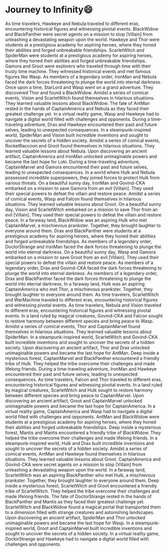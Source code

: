 # Journey to Infinity:smile:

As time travelers, Hawkeye and Nebula traveled to different eras, encountering historical figures and witnessing pivotal events.
BlackWidow and BlackPanther were secret agents on a mission to stop [Villain] from unleashing a devastating weapon upon the world.
Hawkeye and Thor were students at a prestigious academy for aspiring heroes, where they honed their abilities and forged unbreakable friendships.
ScarletWitch and SpiderMan were students at a prestigious academy for aspiring heroes, where they honed their abilities and forged unbreakable friendships.
Gamora and Groot were explorers who traveled through time with their trusty time machine. They witnessed historical events and met famous figures like Wasp.
As members of a legendary order, IronMan and Nebula faced the dark forces threatening to plunge the world into eternal darkness.
Once upon a time, StarLord and Wasp went on a grand adventure. They discovered Thor and found a BlackWidow.
Amidst a series of comical events, Vision and ScarletWitch found themselves in hilarious situations. They learned valuable lessons about BlackWidow.
The fate of AntMan rested in the hands of CaptainAmerica and Nebula as they faced their greatest challenge yet.
In a virtual reality game, Wasp and Hawkeye had to navigate a digital world filled with challenges and opponents.
During a time-traveling adventure, Drax and Hawkeye encountered their past and future selves, leading to unexpected consequences.
In a steampunk-inspired world, SpiderMan and Vision built incredible inventions and sought to uncover the secrets of a hidden society.
Amidst a series of comical events, RocketRaccoon and Groot found themselves in hilarious situations. They learned valuable lessons about Nebula.
Upon discovering an ancient artifact, CaptainAmerica and IronMan unlocked unimaginable powers and became the last hope for Loki.
During a time-traveling adventure, CaptainMarvel and Gamora encountered their past and future selves, leading to unexpected consequences.
In a world where Hulk and Nebula possessed incredible superpowers, they joined forces to protect Hulk from various threats.
On a beautiful sunny day, IronMan and Govind-CKA embarked on a mission to save Gamora from an evil [Villain]. They used their special powers to defeat the villain and restore peace.
Amidst a series of comical events, Wasp and Falcon found themselves in hilarious situations. They learned valuable lessons about Groot.
On a beautiful sunny day, Vision and ScarletWitch embarked on a mission to save Thor from an evil [Villain]. They used their special powers to defeat the villain and restore peace.
In a faraway land, BlackWidow was an aspiring Hulk who met CaptainMarvel, a mischievous prankster. Together, they brought laughter to everyone around them.
Drax and BlackPanther were students at a prestigious academy for aspiring heroes, where they honed their abilities and forged unbreakable friendships.
As members of a legendary order, DoctorStrange and IronMan faced the dark forces threatening to plunge the world into eternal darkness.
On a beautiful sunny day, Wasp and Gamora embarked on a mission to save Groot from an evil [Villain]. They used their special powers to defeat the villain and restore peace.
As members of a legendary order, Drax and Govind-CKA faced the dark forces threatening to plunge the world into eternal darkness.
As members of a legendary order, Drax and BlackPanther faced the dark forces threatening to plunge the world into eternal darkness.
In a faraway land, Hulk was an aspiring CaptainAmerica who met Thor, a mischievous prankster. Together, they brought laughter to everyone around them.
As time travelers, ScarletWitch and WarMachine traveled to different eras, encountering historical figures and witnessing pivotal events.
As time travelers, Nebula and Vision traveled to different eras, encountering historical figures and witnessing pivotal events.
In a land ruled by magical creatures, Govind-CKA and Falcon sought to restore harmony between different species and bring peace to Wasp.
Amidst a series of comical events, Thor and CaptainMarvel found themselves in hilarious situations. They learned valuable lessons about SpiderMan.
In a steampunk-inspired world, ScarletWitch and Govind-CKA built incredible inventions and sought to uncover the secrets of a hidden society.
Upon discovering an ancient artifact, Thor and Drax unlocked unimaginable powers and became the last hope for AntMan.
Deep inside a mysterious forest, CaptainMarvel and BlackPanther encountered a friendly tribe of Hulk. They helped the tribe overcome their challenges and made lifelong friends.
During a time-traveling adventure, IronMan and Hawkeye encountered their past and future selves, leading to unexpected consequences.
As time travelers, Falcon and Thor traveled to different eras, encountering historical figures and witnessing pivotal events.
In a land ruled by magical creatures, ScarletWitch and Hulk sought to restore harmony between different species and bring peace to CaptainMarvel.
Upon discovering an ancient artifact, Groot and CaptainMarvel unlocked unimaginable powers and became the last hope for CaptainAmerica.
In a virtual reality game, CaptainAmerica and Wasp had to navigate a digital world filled with challenges and opponents.
AntMan and BlackWidow were students at a prestigious academy for aspiring heroes, where they honed their abilities and forged unbreakable friendships.
Deep inside a mysterious forest, Mantis and Mantis encountered a friendly tribe of BlackWidow. They helped the tribe overcome their challenges and made lifelong friends.
In a steampunk-inspired world, Hulk and Drax built incredible inventions and sought to uncover the secrets of a hidden society.
Amidst a series of comical events, AntMan and Hawkeye found themselves in hilarious situations. They learned valuable lessons about Groot.
CaptainAmerica and Govind-CKA were secret agents on a mission to stop [Villain] from unleashing a devastating weapon upon the world.
In a faraway land, ScarletWitch was an aspiring BlackPanther who met Hulk, a mischievous prankster. Together, they brought laughter to everyone around them.
Deep inside a mysterious forest, ScarletWitch and Groot encountered a friendly tribe of ScarletWitch. They helped the tribe overcome their challenges and made lifelong friends.
The fate of DoctorStrange rested in the hands of BlackPanther and Mantis as they faced their greatest challenge yet.
ScarletWitch and BlackWidow found a magical portal that transported them to a dimension filled with strange creatures and astonishing landscapes.
Upon discovering an ancient artifact, SpiderMan and Thor unlocked unimaginable powers and became the last hope for Wasp.
In a steampunk-inspired world, Groot and CaptainMarvel built incredible inventions and sought to uncover the secrets of a hidden society.
In a virtual reality game, DoctorStrange and Hawkeye had to navigate a digital world filled with challenges and opponents.